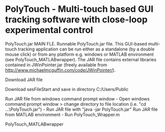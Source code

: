 # PolyTouch - Multi-touch based GUI tracking software with close-loop experimental control

PolyTouch.jar
MAIN FLE. Runnable PolyTouch.jar file. This GUI-based multi-touch tracking application can be run either as a standalone (by a double mouse click) or from any platform e.g. windows or MATLAB environment (see PolyTouch_MATLABwrapper). The JAR file contains external libraries contained in JWinPointer.jar (freely available from http://www.michaelmcguffin.com/code/JWinPointer/).

Download JAR file

Download sesFileStart and save in directory C:/Users/Public

Run JAR file from windows command prompt window
 		- Open windows command prompt window > change directory to file location (i.e. "cd ...\PolyTouch.jar")
 	 - Run JAR file with "java -jar PolyTouch.jar"
Run JAR file from MATLAB environment 
 		-	Run PolyTouch_Wrapper.m

PolyTouch_MATLABwrapper
